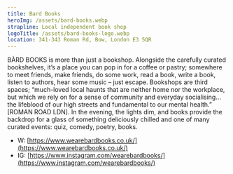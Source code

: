 ```yaml
---
title: Bard Books
heroImg: /assets/bard-books.webp
strapline: Local independent book shop
logoTitle: /assets/bard-books-logo.webp
location: 341-343 Roman Rd, Bow, London E3 5QR
---
```


BÀRD BOOKS is more than just a bookshop. Alongside the carefully curated bookshelves, it’s a place you can pop in for a coffee or pastry; somewhere to meet friends, make friends, do some work, read a book, write a book, listen to authors, hear some music – just escape. Bookshops are third spaces; “much-loved local haunts that are neither home nor the workplace, but which we rely on for a sense of community and everyday socialising… the lifeblood of our high streets and fundamental to our mental health.” [ROMAN ROAD LDN]. In the evening, the lights dim, and books provide the backdrop for a glass of something deliciously chilled and one of many curated events: quiz, comedy, poetry, books.

- W: [https://www.wearebardbooks.co.uk/](https://www.wearebardbooks.co.uk/)
- IG: [https://www.instagram.com/wearebardbooks/](https://www.instagram.com/wearebardbooks/)
